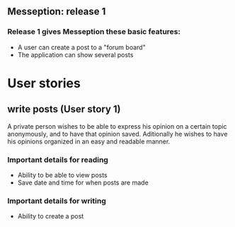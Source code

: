 ## Messeption: release 1

### Release 1 gives Messeption these basic features:

- A user can create a post to a "forum board"
- The application can show several posts

# User stories


## write posts (User story 1)
A private person wishes to be able to express his opinion on a certain topic anonymously, and to have that opinion saved.
Aditionally he wishes to have his opinions organized in an easy and readable manner.

### Important details for reading
- Ability to be able to view posts
- Save date and time for when posts are made

### Important details for writing
- Ability to create a post
